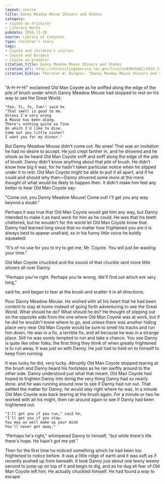 ```yaml
---
layout: source
title: Danny Meadow Mouse Shivers and Shakes
category: 
- coyote-as-trickster
- Literary Works
pubdate: 1916-11-20
source: Library of Congress
type: children's story
tags:
- Coyote and children's stories
- Coyote and Burgess
- Coyote as predator
citation_title: Danny Meadow Mouse Shivers and Shakes
citation_url: http://chroniclingamerica.loc.gov/lccn/sn83045462/1916-11-20/ed-1/seq-12/
citation_biblio: Thornton W. Burgess. “Danny Meadow Mouse Shivers and Shakes.” Little Stories of Bedtime. *Evening Star*. Washington, D.C. 1854-1972. November 20, 1916. Chronicling America. Historic American Newspapers.
---
```


"A-H-H-H!" exclaimed Old Man Coyote as he sniffed along the edge of the pile of brush under which Danny Meadow Mouse had stopped to rest on his way to see the Great World.

    "Fee, fi, fo, fum!" said he
    "That smell is good to me.
    Unless I'm very wrong
    A Mouse has been along.
    There's nothing quite so fine
    On which I'd like to dine.
    Come out you little sinner!
    I want you for my dinner."

But Danny Meadow Mouse didn't come out. No siree! That was an invitation he had no desire to accept. He just crept farther in, and he shivered and he shook as he heard Old Man Coyote sniff and sniff along the edge of the pile of brush. Danny didn't know anything about that pile of brush. He didn't know how big it was, for he hadn't taken particular notice when he slipped under it to rest. Old Man Coyote might be able to pull it all apart, and if he could and should why then—Danny shivered some more at the mere thought of what would be likely to happen then. It didn't make him feel any better to hear Old Man Coyote say:

"Come out, you Danny Meadow Mouse! Come out!
I'll get you any way beyond a doubt."

Perhaps it was true that Old Man Coyote would get him any way, but Danny intended to make it as hard work for him as he could. He was that his teeth chattered, but he wouldn't for the world let Old Man Coyote know that. Danny had learned long since that no matter how frightened you are it is always best to appear unafraid, so in his funny little voice he boldly squeaked:

"It's of no use for you to try to get me, Mr. Coyote. You will just be wasting your time."

Old Man Coyote chuckled and the sound of that chuckle sent more little shivers all over Danny.

"Perhaps you're right. Perhaps you're wrong.
We'll find out which ere very long,"

said he, and began to tear at the brush and scatter it in all directions.

Poor Danny Meadow Mouse. He wished with all his heart that he had been content to stay at home instead of going forth adventuring to see the Great World. What should he do? What should he do? He thought of slipping out on the opposite side from the one where Old Man Coyote was at work, but if he did he wouldn't know where to go, and unless there was another hiding place very near Old Man Coyote would be sure to smell his tracks and run him down. He was in a fix, a terrible fix, and all because he was in a strange place. Still he was sorely tempted to run and take a chance. You see Danny is quite like other folks; the first thing they think of when greatly frightened is to run away. It was just so with Danny. He just had to hold on to himself to keep from running.

It was lucky he did, very lucky. Abruptly Old Man Coyote stopped tearing at the brush and Danny heard his footsteps as he ran swiftly around to the other side. Danny understood just what that meant. Old Man Coyote had hoped to frighten Danny into doing the very thing Danny had so nearly done, and he was running around now to see if Danny had run out. That settled the matter for Danny; he would stay right where he was. In a minute Old Man Coyote was back tearing at the brush again. For a minute or two he worked with all his might, then ran around again to see if Danny had been frightened out.

    "I'll get you if you run," said he,
    "I'll get you if you stay.
    You may as well make up your mind
    You'll never get away."

"Perhaps he's right," whimpered Danny to himself, "but while there's life there's hope. He hasn't got me yet."

Then for the first time he noticed something which he had been too frightened to notice before. It was a little ridge of earth and it was soft as if recently pushed up from beneath. It took Danny just about one teeny weeny second to jump up on top of it and begin to dig, and as he dug all fear of Old Man Coyote left him. He actually chuckled himself. He had found a way to escape.

